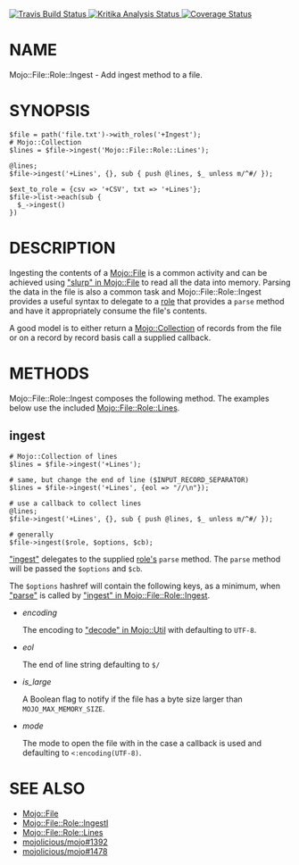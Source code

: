 <div>
    <!-- Travis badge -->
    <a href="https://travis-ci.com/kiwiroy/mojo-file-role-ingest">
      <img src="https://travis-ci.com/kiwiroy/mojo-file-role-ingest.svg?branch=master"
           alt="Travis Build Status" />
    </a>
    <!-- Kritika badge -->
    <a href="https://kritika.io/users/kiwiroy/repos/9231669397817641/heads/master/">
      <img src="https://kritika.io/users/kiwiroy/repos/9231669397817641/heads/master/status.svg?type=score%2Bcoverage%2Bdeps"
           alt="Kritika Analysis Status" />
    </a>
    <!-- Coveralls badge -->
    <a href="https://coveralls.io/github/kiwiroy/mojo-file-role-ingest?branch=master">
      <img src="https://coveralls.io/repos/github/kiwiroy/mojo-file-role-ingest/badge.svg?branch=master"
           alt="Coverage Status" />
    </a>
</div>

# NAME

Mojo::File::Role::Ingest - Add ingest method to a file.

# SYNOPSIS

    $file = path('file.txt')->with_roles('+Ingest');
    # Mojo::Collection
    $lines = $file->ingest('Mojo::File::Role::Lines');

    @lines;
    $file->ingest('+Lines', {}, sub { push @lines, $_ unless m/^#/ });

    $ext_to_role = {csv => '+CSV', txt => '+Lines'};
    $file->list->each(sub {
      $_->ingest()
    })

# DESCRIPTION

Ingesting the contents of a [Mojo::File](https://metacpan.org/pod/Mojo%3A%3AFile) is a common activity and can be
achieved using ["slurp" in Mojo::File](https://metacpan.org/pod/Mojo%3A%3AFile#slurp) to read all the data into memory. Parsing
the data in the file is also a common task and Mojo::File::Role::Ingest provides
a useful syntax to delegate to a [role](https://metacpan.org/pod/Role%3A%3ATiny) that provides a `parse`
method and have it appropriately consume the file's contents.

A good model is to either return a [Mojo::Collection](https://metacpan.org/pod/Mojo%3A%3ACollection) of records from the file
or on a record by record basis call a supplied callback.

# METHODS

Mojo::File::Role::Ingest composes the following method. The examples below use
the included [Mojo::File::Role::Lines](https://metacpan.org/pod/Mojo%3A%3AFile%3A%3ARole%3A%3ALines).

## ingest

    # Mojo::Collection of lines
    $lines = $file->ingest('+Lines');
    
    # same, but change the end of line ($INPUT_RECORD_SEPARATOR)
    $lines = $file->ingest('+Lines', {eol => "//\n"});
    
    # use a callback to collect lines
    @lines;
    $file->ingest('+Lines', {}, sub { push @lines, $_ unless m/^#/ });
    
    # generally
    $file->ingest($role, $options, $cb);

["ingest"](#ingest) delegates to the supplied [role's](https://metacpan.org/pod/Role%3A%3ATiny) `parse` method. The
`parse` method will be passed the `$options` and `$cb`.

The `$options` hashref will contain the following keys, as a minimum, when
["parse"](#parse) is called by ["ingest" in Mojo::File::Role::Ingest](https://metacpan.org/pod/Mojo%3A%3AFile%3A%3ARole%3A%3AIngest#ingest).

- _encoding_

    The encoding to ["decode" in Mojo::Util](https://metacpan.org/pod/Mojo%3A%3AUtil#decode) with defaulting to `UTF-8`.

- _eol_

    The end of line string defaulting to `$/`

- _is\_large_

    A Boolean flag to notify if the file has a byte size larger than
    `MOJO_MAX_MEMORY_SIZE`.

- _mode_

    The mode to open the file with in the case a callback is used and defaulting to
    `<:encoding(UTF-8)`.

# SEE ALSO

- [Mojo::File](https://metacpan.org/pod/Mojo%3A%3AFile)
- [Mojo::File::Role::IngestI](https://metacpan.org/pod/Mojo%3A%3AFile%3A%3ARole%3A%3AIngestI)
- [Mojo::File::Role::Lines](https://metacpan.org/pod/Mojo%3A%3AFile%3A%3ARole%3A%3ALines)
- [mojolicious/mojo#1392](https://github.com/mojolicious/mojo/issues/1392)
- [mojolicious/mojo#1478](https://github.com/mojolicious/mojo/issues/1478)
